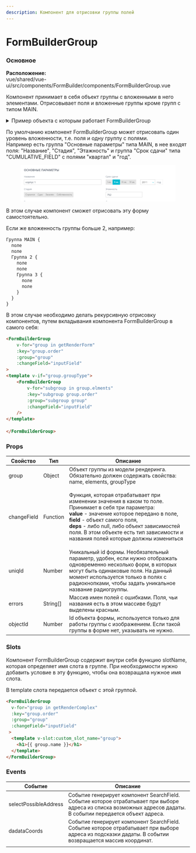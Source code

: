 ```yaml
---
description: Компонент для отрисовки группы полей
---
```


# FormBuilderGroup

### Основное

**Расположение:** \
vue/shared/vue-ui/src/components/FormBuilder/components/FormBuilderGroup.vue

Компонент принимает в себя объект группы с вложенными в него элементами. Отрисовывает поля и вложенные группы кроме групп с типом MAIN.

<details>

<summary>Пример объекта с которым работает FormBuilderGroup</summary>

```javascript
{
  name: "Параметры жилого комплекса",
  groupType: "MAIN",
  hint: null,
  order: 0,
  parentGroupName: null,
  suffix: null,
  elements: [
    {
      name: "name",
      title: "Название",
      value: "ЖК Руда",
      fieldDependencyList: null,
      listOptions: null,
      required: false,
      groupName: "Параметры жилого комплекса",
      order: 0,
      hint: null,
      type: "TEXT",
      inputType: "String",
      placeholder: null,
    },
    {
      name: "housing_class",
      title: "Класс жилья",
      value: "1",
      fieldDependencyList: null,
      listOptions: [
        {
        name: "Эконом",
        idField: null,
        description: null,
        value: "1",
        },
        {
        name: "Комфорт",
        idField: null,
        description: null,
        value: "2",
        },
      ],
      required: false,
      groupName: "Параметры жилого комплекса",
      order: 1,
      hint: null,
      type: "SINGLE_CHOICE_TILES",
      inputType: "Int",
      placeholder: null,
    },
    {
      name: "builder",
      title: "Застройщик",
      value: "222",
      fieldDependencyList: null,
      listOptions: [
        {
        "name": "(RBI) Северный город",
        "idField": null,
        "description": null,
        "value": "4",
        "__typename": "ListOption"
        },
      ],
      required: false,
      groupName: "Параметры жилого комплекса",
      order: 2,
      hint: null,
      type: "SELECT",
      inputType: "Int",
      placeholder: null,
    },
  ]
}
```

</details>

По умолчанию компонент FormBuilderGroup может отрисовать один уровень вложенности, т.е. поля и одну группу с полями.\
Например есть группа "Основные параметры" типа MAIN, в нее входят поля: "Название", "Стадия", "Этажность" и группа "Срок сдачи" типа "CUMULATIVE\_FIELD" с полями "квартал" и "год".

<figure><img src="../../.gitbook/assets/image.png" alt=""><figcaption></figcaption></figure>

В этом случае компонент сможет отрисовать эту форму самостоятельно.

Если же вложенность группы больше 2, например:

```
Группа MAIN {
  поле 
  поле
  Группа 2 {
    поле
    поле
    Группа 3 {
      поле 
      поле
    }  
  }  
}    
```

В этом случае необходимо делать рекурсивную отрисовку компонентов, путем вкладывания компонента FormBuilderGroup в самого себя:

```html
<FormBuilderGroup
    v-for="group in getRenderForm"
    :key="group.order"
    :group="group"
    :changeField="inputField"
>
<template v-if="group.groupType">
    <FormBuilderGroup
        v-for="subgroup in group.elments"
        :key="subgroup group.order"
        :group="subgroup group"
        :changeField="inputField"
    />
</template>
    
</FormBuilderGroup>
```

### Props

| Свойство    | Тип       | Описание                                                                                                                                                                                                                                                                                                                                                                       |
| ----------- | --------- | ------------------------------------------------------------------------------------------------------------------------------------------------------------------------------------------------------------------------------------------------------------------------------------------------------------------------------------------------------------------------------ |
| group       | Object    | Объект группы из модели рендеринга. Обязательно должен содержать свойства: name, elements, groupType                                                                                                                                                                                                                                                                           |
| changeField | Function  | <p>Функция, которая отрабатывает при изменении значения в каком то поле. Принимает в себя три параметра:<br><strong>value</strong> - значение которое передано в поле,<br><strong>field</strong> - объект самого поля,<br><strong>deps</strong> - либо null, либо объект зависимостей поля. В этом объекте есть тип зависимости и названия полей которые должны измениться</p> |
| uniqId      | Number    | Уникальный id формы. Необязательный параметр, удобен, если нужно отображать одновременно несколько форм, в которых могут быть одинаковые поля. На данный момент используется только в полях с радиокнопками, чтобы задать уникальное название радиогруппы.                                                                                                                     |
| errors      | String\[] | Массив имен полей с ошибками. Поля, чьи названия есть в этом массиве будут выделены красным.                                                                                                                                                                                                                                                                                   |
| objectId    | Number    | Id объекта формы, используется только для работы группы с изображением. Если такой группы в форме нет, указывать не нужно.                                                                                                                                                                                                                                                     |

### Slots

Компонент FormBuilderGroup содержит внутри себя функцию slotName, которая определяет имя слота в группе. При необходимости нужно добавить условие в эту функцию, чтобы она возвращала нужное имя слота.

В template слота передается объект с этой группой.

```html
<FormBuilderGroup
  v-for="group in getRenderComplex"
  :key="group.order"
  :group="group"
  :changeField="inputField"
 >
  <template v-slot:custom_slot_name="group">
    <h1>{{ group.name }}</h1>
  </template>
</FormBuilderGroup>
```

### Events

| Событие               | Описание                                                                                                                                                         |
| --------------------- | ---------------------------------------------------------------------------------------------------------------------------------------------------------------- |
| selectPossibleAddress | Событие генерирует компонент SearchField. Событие которое отрабатывает при выборе адреса из списка возможных адресов дадаты. В событии передается объект адреса. |
| dadataCoords          | Событие генерирует компонент SearchField. Событие которое отрабатывает при выборе адреса из подсказки дадаты. В событии возвращается массив координат.           |
|                       |                                                                                                                                                                  |
